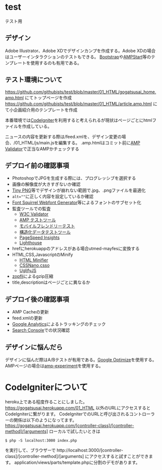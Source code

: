 # test
テスト用
## デザイン
Adobe Illustrator、Adobe XDでデザインカンプを作成する。Adobe XDの場合はユーザーインタラクションのテストもできる。
[Bootstrap](https://getbootstrap.com/)や[AMPStart](https://www.ampstart.com/)等のテンプレートを使用するのも有用である。

## テスト環境について
https://github.com/githubists/test/blob/master/01_HTML/gogatsusai_home.amp.html
にてトップページを作成
https://github.com/githubists/test/blob/master/01_HTML/article.amp.html
にて小企画紹介用のテンプレートを作成

本番環境では[CodeIgniter](https://codeigniter.com/)を利用すると考えられるが現状はページごとにhtmlファイルを作成している。

ニュースの内容を更新する際は/feed.xmlを、デザイン変更の場合、/01_HTML/js/main.jsを編集する。
.amp.htmlはコミット前に[AMP Validator](https://validator.ampproject.org/)で正当なAMPかチェックする

## デプロイ前の確認事項
- PhotoshopでJPGを生成する際には、プログレッシブを選択する
- 画像の解像度が大きすぎないか確認
- [Tiny PNG](https://tinypng.com/)等でデザインが崩れない範囲で.jpg、.pngファイルを最適化
- `alt=""`に正しく内容を設定しているか確認
- [Font Squirrel Webfont Generator](https://www.fontsquirrel.com/tools/webfont-generator)等によるフォントのサブセット化
- 監査ツールでの監査
    - [W3C Validator](https://validator.w3.org/)
    - [AMP テストツール](https://search.google.com/test/amp)
    - [モバイルフレンドリーテスト](https://search.google.com/test/mobile-friendly)
    - [構造化データテストツール](https://search.google.com/structured-data/testing-tool/u/0/)
    - [PageSpeed Insights](https://developers.google.com/speed/pagespeed/insights/)
    - [Lighthouse](https://chrome.google.com/webstore/detail/lighthouse/blipmdconlkpinefehnmjammfjpmpbjk)
- hrefにherokuappのアドレスがある場合utmed-mayfesに変換する
- HTML,CSS,JavascriptのMinify
    - [HTML Minifier](https://github.com/kangax/html-minifier)
    - [CSSNano](https://github.com/cssnano/cssnano),[csso](https://github.com/css/csso)
    - [UglifyJS](https://github.com/mishoo/UglifyJS2)
- [zopfli](https://github.com/google/zopfli)によるgzip圧縮
- title,descriptionはページごとに異なるか

## デプロイ後の確認事項
- AMP Cacheの更新
- feed.xmlの更新
- [Google Analytics](https://analytics.google.com/analytics/web/)によるトラッキングのチェック
- [Search Console](https://search.google.com/search-console)での状況確認

## デザインに悩んだら
デザインに悩んだ際はA/Bテストが有用である。[Google Optimize](https://optimize.google.com/optimize/home/)を使用する。AMPページの場合は[amp-experiment](https://www.ampproject.org/docs/reference/components/amp-experiment)を使用する。

# CodeIgniterについて
heroku上である程度作ることにしました。
https://gogatsusai.herokuapp.com/01_HTML
以外のURLにアクセスするとCodeIgniterに繋がります。
CodeIgniterでのURLと呼び出されるコントローラーの関係は以下のようになってます。
https://gogatsusai.herokuapp.com/[controller-class]/[controller-method]/[arguments]
ローカルで試したいときは
```shell
$ php -S localhost:3000 index.php
```
を実行して、ブラウザーで
http://localhost:3000/[controller-class]/[controller-method]/[arguments]
にアクセスすると試すことができます。
application/views/parts/template.phpに分割のデモがあります。
